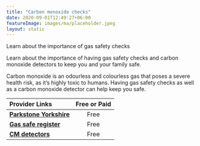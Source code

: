```yaml
---
title: "Carbon monoxide checks"
date: 2020-09-01T12:49:27+06:00
featureImage: images/ma/placeholder.jpeg
layout: static
---
```


Learn about the importance of gas safety checks

Learn about the importance of having gas safety checks and carbon monoxide detectors to keep you and your family safe.

Carbon monoxide is an odourless and colourless gas that poses a severe health risk, as it’s highly toxic to humans. Having gas safety checks as well as a carbon monoxide detector can help keep you safe.

| Provider Links      | Free or Paid  |  
| :-----------          | :--------------:      |  
| [**Parkstone Yorkshire**](https://www.parkstone-yorkshire.co.uk/safety-first-understanding-the-importance-of-a-gas-safety-check/) | Free | 
| [**Gas safe register**](https://www.gassaferegister.co.uk/gas-safety/home-gas-safety/check-your-gas-appliances/) | Free | 
| [**CM detectors**](https://cmdetectors.com/blog/why-do-i-need-carbon-monoxide-detectors/) | Free | 
  

<br/><br/>






